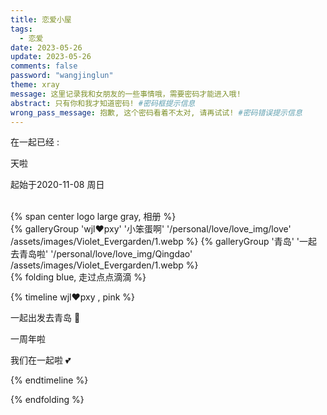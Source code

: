```yaml
---
title: 恋爱小屋
tags:
  - 恋爱
date: 2023-05-26
update: 2023-05-26
comments: false
password: "wangjinglun"
theme: xray
message: 这里记录我和女朋友的一些事情哦，需要密码才能进入哦!
abstract: 只有你和我才知道密码! #密码框提示信息
wrong_pass_message: 抱歉, 这个密码看着不太对, 请再试试! #密码错误提示信息
---
```


<link rel="stylesheet" type="text/css" href="/css/love.css">

<div class="Time flex">
  <div class='time-left flex'>
    <div class="time time1">
      <div class="mask">
        <p class="left_top">在一起已经 :</p>
        <span id="day1" class="date1"></span>
        <div class="date2">天啦</div>
        <p class="right_bottom right_bottom1">起始于2020-11-08 周日</p>
      </div>
    </div>
    <!-- <div class="time time2">
      <div class="mask">
        <p class="left_top">生日还有 :</p>
        <span id="day2" class="date1"></span>
        <div class="date2">天</div>
        <p class="right_bottom">2023-07-12 周三</p>
      </div>
    </div>
    <div class="time time3">
      <div class="mask">
        <p class="left_top">宝宝生日还有 :</p>
        <span id="day3" class="date1"></span>
        <div class="date2">天</div>
        <p class="right_bottom">2023-10-01 周日</p>
      </div>
    </div> -->
    <br>
    {% span center logo large gray, 相册 %}
    <br>
    <div class="gallery-group-main time-gallery">
    {% galleryGroup 'wjl❤️pxy' '小笨蛋啊' '/personal/love/love_img/love' /assets/images/Violet_Evergarden/1.webp %}
    {% galleryGroup '青岛' '一起去青岛啦' '/personal/love/love_img/Qingdao' /assets/images/Violet_Evergarden/1.webp %}
    </div>
  </div>
  <div class='time-right'>
{% folding blue, 走过点点滴滴 %}

{% timeline wjl❤️pxy , pink %}

<!-- timeline  2023-04-21  -->

一起出发去青岛 🚆

<!-- endtimeline -->

<!-- timeline 2021-11-08 -->

一周年啦

<!-- endtimeline -->
<!-- timeline 2020-11-08 -->

我们在一起啦 💕

<!-- endtimeline -->

{% endtimeline %}

<!-- endtab -->

{% endfolding %}
  </div>
</div>

<script defer src="/js/date.js"></script>
